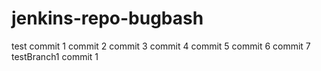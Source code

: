 # jenkins-repo-bugbash
test commit 1
commit 2
commit 3
commit 4
commit 5
commit 6
commit 7
testBranch1 commit 1
